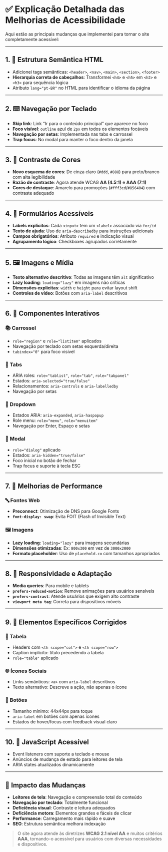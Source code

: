 # ✅ Explicação Detalhada das Melhorias de Acessibilidade

Aqui estão as principais mudanças que implementei para tornar o site completamente acessível:

---

## 1. 🧱 Estrutura Semântica HTML

- Adicionei tags semânticas: `<header>`, `<nav>`, `<main>`, `<section>`, `<footer>`
- **Hierarquia correta de cabeçalhos**: Transformei `<h4>` e `<h5>` em `<h2>` e `<h3>` para sequência lógica
- Atributo `lang="pt-BR"` no HTML para identificar o idioma da página

---

## 2. ⌨️ Navegação por Teclado

- **Skip link**: Link “Ir para o conteúdo principal” que aparece no foco
- **Foco visível**: `outline` azul de `2px` em todos os elementos focáveis
- **Navegação por setas**: Implementada nas tabs e carrossel
- **Trap focus**: No modal para manter o foco dentro da janela

---

## 3. 🎨 Contraste de Cores

- **Novo esquema de cores**: De cinza claro (`#ddd`, `#888`) para preto/branco com alta legibilidade
- **Razão de contraste**: Agora atende WCAG **AA (4.5:1)** e **AAA (7:1)**
- **Cores de destaque**: Amarelo para promoções (`#fff3cd`/`#856404`) com contraste adequado

---

## 4. 📝 Formulários Acessíveis

- **Labels explícitos**: Cada `<input>` tem um `<label>` associado via `for/id`
- **Texto de ajuda**: Uso de `aria-describedby` para instruções adicionais
- **Campos obrigatórios**: Atributo `required` e indicação visual
- **Agrupamento lógico**: Checkboxes agrupados corretamente

---

## 5. 🖼️ Imagens e Mídia

- **Texto alternativo descritivo**: Todas as imagens têm `alt` significativo
- **Lazy loading**: `loading="lazy"` em imagens não críticas
- **Dimensões explícitas**: `width` e `height` para evitar layout shift
- **Controles de vídeo**: Botões com `aria-label` descritivos

---

## 6. 🧩 Componentes Interativos

### 📚 Carrossel

- `role="region"` e `role="listitem"` aplicados
- Navegação por teclado com setas esquerda/direita
- `tabindex="0"` para foco visível

### 📑 Tabs

- ARIA roles: `role="tablist"`, `role="tab"`, `role="tabpanel"`
- Estados: `aria-selected="true/false"`
- Relacionamentos: `aria-controls` e `aria-labelledby`
- Navegação por setas

### 🔽 Dropdown

- Estados ARIA: `aria-expanded`, `aria-haspopup`
- Role menu: `role="menu"`, `role="menuitem"`
- Navegação por Enter, Espaço e setas

### 💬 Modal

- `role="dialog"` aplicado
- Estados: `aria-hidden="true/false"`
- Foco inicial no botão de fechar
- Trap focus e suporte à tecla ESC

---

## 7. 🚀 Melhorias de Performance

### 🔤 Fontes Web

- **Preconnect**: Otimização de DNS para Google Fonts
- **`font-display: swap`**: Evita FOIT (Flash of Invisible Text)

### 🖼️ Imagens

- **Lazy loading**: `loading="lazy"` para imagens secundárias
- **Dimensões otimizadas**: Ex: `800x300` em vez de `3000x2000`
- **Formato placeholder**: Uso de `placehold.co` com tamanhos apropriados

---

## 8. 📱 Responsividade e Adaptação

- **Media queries**: Para mobile e tablets
- **`prefers-reduced-motion`**: Remove animações para usuários sensíveis
- **`prefers-contrast`**: Atende usuários que exigem alto contraste
- **`viewport meta tag`**: Correta para dispositivos móveis

---

## 9. 🔧 Elementos Específicos Corrigidos

### 🧾 Tabela

- Headers com `<th scope="col">` e `<th scope="row">`
- Caption implícito: título precedendo a tabela
- `role="table"` aplicado

### 🌐 Ícones Sociais

- Links semânticos: `<a>` com `aria-label` descritivos
- Texto alternativo: Descreve a ação, não apenas o ícone

### 🔘 Botões

- Tamanho mínimo: 44x44px para toque
- `aria-label` em botões com apenas ícones
- Estados de hover/focus com feedback visual claro

---

## 10. 📜 JavaScript Acessível

- Event listeners com suporte a teclado e mouse
- Anúncios de mudança de estado para leitores de tela
- ARIA states atualizados dinamicamente

---

## 🧠 Impacto das Mudanças

- **Leitores de tela**: Navegação e compreensão total do conteúdo
- **Navegação por teclado**: Totalmente funcional
- **Deficiência visual**: Contraste e leitura adequados
- **Deficiência motora**: Elementos grandes e fáceis de clicar
- **Performance**: Carregamento mais rápido e suave
- **SEO**: Estrutura semântica melhora indexação

> O site agora atende às diretrizes **WCAG 2.1 nível AA** e muitos critérios **AAA**, tornando-o acessível para usuários com diversas necessidades e dispositivos.
